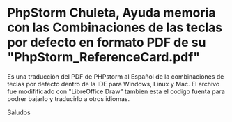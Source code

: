 # PhpStorm Chuleta, Ayuda memoria con las Combinaciones de las teclas por defecto en formato PDF de su "PhpStorm_ReferenceCard.pdf"
Es una traducción del PDF de PHPstorm al Español de la combinaciones de teclas por defecto dentro de la IDE para Windows, Linux y Mac.
El archivo fue modifificado con "LibreOffice Draw" tambien esta el codigo fuenta para podrer bajarlo y traducirlo a otros idiomas.

Saludos
